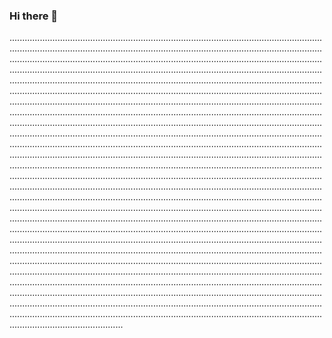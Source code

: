 ### Hi there 👋

.................................................................................................................................................................................................................................................................................................................................................................................................................................................................................................................................................................................................................................................................................................................................................................................................................................................................................................................................................................................................................................................................................................................................................................................................................................................................................................................................................................................................................................................................................................................................................................................................................................................................................................................................................................................................................................................................................................................................................................................................................................................................................................................................................................................................................................................................................................................................................................................................................................................................................................................................................................................................................................................................................................................................................................................................................................................................................................................................................................................................................................................................................................................................................................................................................................................................................................................................................................................................................................................................................................................................